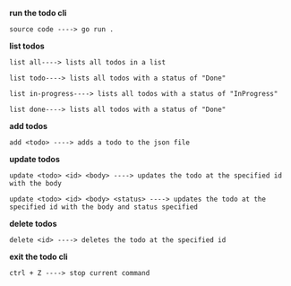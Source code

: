 **run the todo cli**

    source code ----> go run .

**list todos**

    list all----> lists all todos in a list

    list todo----> lists all todos with a status of "Done"

    list in-progress----> lists all todos with a status of "InProgress"

    list done----> lists all todos with a status of "Done"

**add todos**

    add <todo> ----> adds a todo to the json file

**update todos**

    update <todo> <id> <body> ----> updates the todo at the specified id with the body

    update <todo> <id> <body> <status> ----> updates the todo at the specified id with the body and status specified

**delete todos**

    delete <id> ----> deletes the todo at the specified id

**exit the todo cli**

    ctrl + Z ----> stop current command

